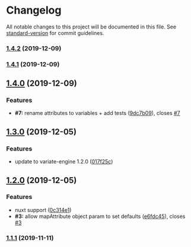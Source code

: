 # Changelog

All notable changes to this project will be documented in this file. See [standard-version](https://github.com/conventional-changelog/standard-version) for commit guidelines.

### [1.4.2](https://github.com/variateapp/variate-vue/compare/v1.4.1...v1.4.2) (2019-12-09)

### [1.4.1](https://github.com/variateapp/variate-vue/compare/v1.4.0...v1.4.1) (2019-12-09)

## [1.4.0](https://github.com/variateapp/variate-vue/compare/v1.3.0...v1.4.0) (2019-12-09)


### Features

* **#7:** rename attributes to variables + add tests ([9dc7b09](https://github.com/variateapp/variate-vue/commit/9dc7b09219f7653e5d7ad13ce11b945af366ad6f)), closes [#7](https://github.com/variateapp/variate-vue/issues/7)

## [1.3.0](https://github.com/variateapp/variate-vue/compare/v1.2.0...v1.3.0) (2019-12-05)


### Features

* update to variate-engine 1.2.0 ([017f25c](https://github.com/variateapp/variate-vue/commit/017f25cedfa746766413d47c4b40128707d37726))

## [1.2.0](https://github.com/variateapp/variate-vue/compare/v1.1.1...v1.2.0) (2019-12-05)


### Features

* nuxt support ([0c314e1](https://github.com/variateapp/variate-vue/commit/0c314e1bc9fce0ab04a9dc014f9a4b89a7a5c0ca))
* **#3:** allow mapAttribute object param to set defaults ([e6fdc45](https://github.com/variateapp/variate-vue/commit/e6fdc4526bfdcd1e3a084e0935f22d12bcd547e3)), closes [#3](https://github.com/variateapp/variate-vue/issues/3)

### [1.1.1](https://github.com/variateapp/variate-vue/compare/v1.1.0...v1.1.1) (2019-11-11)
